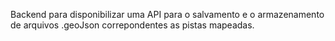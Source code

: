 Backend para disponibilizar uma API para o salvamento e o armazenamento de arquivos .geoJson correpondentes as pistas mapeadas.
